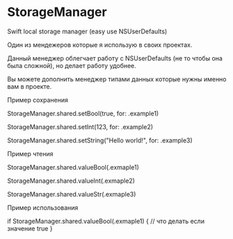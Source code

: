 # StorageManager
Swift local storage manager (easy use NSUserDefaults)

Один из мендежеров которые я использую в своих проектах.

Данный менеджер облегчает работу с NSUserDefaults (не то чтобы она была сложной), но делает работу удобнее.

Вы можете дополнить менеджер типами данных которые нужны именно вам в проекте. 


Пример сохранения

StorageManager.shared.setBool(true, for: .example1)

StorageManager.shared.setInt(123, for: .example2)

StorageManager.shared.setString("Hello world!", for: .example3)


Пример чтения

StorageManager.shared.valueBool(.exmaple1)

StorageManager.shared.valueInt(.exmaple2)

StorageManager.shared.valueStr(.exmaple3)


Пример использования

if StorageManager.shared.valueBool(.exmaple1) {
    // что делать если значение true
}

